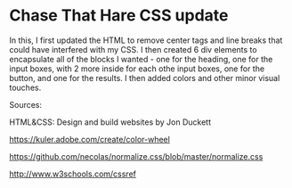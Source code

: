 Chase That Hare CSS update
==========================

In this, I first updated the HTML to remove center tags and line breaks that could have interfered with my CSS. I then created 6 div elements to encapsulate all of the blocks I wanted - one for the heading, one for the input boxes, with 2 more inside for each othe input boxes, one for the button, and one for the results. I then added colors and other minor visual touches. 

Sources:

HTML&CSS: Design and build websites by Jon Duckett

https://kuler.adobe.com/create/color-wheel

https://github.com/necolas/normalize.css/blob/master/normalize.css

http://www.w3schools.com/cssref
